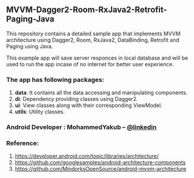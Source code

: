 ## MVVM-Dagger2-Room-RxJava2-Retrofit-Paging-Java
This repository contains a detailed sample app that implements MVVM architecture using Dagger2, Room, RxJava2, DataBinding, Retrofit and Paging using Java.

This example app will save server responces in local database and will be used to run the app incase of no internet for better user experience.

### The app has following packages:
1. **data**: It contains all the data accessing and manipulating components.
2. **di**: Dependency providing classes using Dagger2.
3. **ui**: View classes along with their corresponding ViewModel.
4. **utils**: Utility classes.

### Android Developer : MohammedYakub – [@linkedin](https://www.linkedin.com/in/mohammedyakub-moriswala-61561820/)

### Reference:
1. https://developer.android.com/topic/libraries/architecture/
2. https://github.com/googlesamples/android-architecture-components
3. https://github.com/MindorksOpenSource/android-mvvm-architecture
